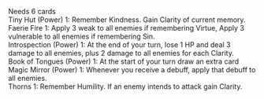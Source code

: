 Needs 6 cards</br>
Tiny Hut	(Power) 1: Remember Kindness. Gain Clarity of current memory.</br>
Faerie Fire	1: Apply 3 weak to all enemies if remembering Virtue, Apply 3 vulnerable to all enemies if remembering Sin.</br>
Introspection	(Power) 1: At the end of your turn, lose 1 HP and deal 3 damage to all enemies, plus 2 damage to all enemies for each Clarity.</br>
Book of Tongues	(Power) 1: At the start of your turn draw an extra card</br>
Magic Mirror	(Power) 1: Whenever you receive a debuff, apply that debuff to all enemies.</br>
Thorns	1: Remember Humility. If an enemy intends to attack gain Clarity.</br>
